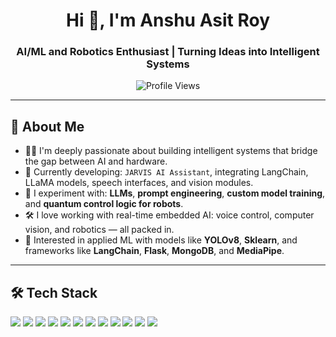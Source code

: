 <!-- GitHub README for Anshu Asit Roy -->

<h1 align="center">Hi 👋, I'm Anshu Asit Roy</h1>
<h3 align="center">AI/ML and Robotics Enthusiast | Turning Ideas into Intelligent Systems</h3>

<p align="center">
  <img src="https://komarev.com/ghpvc/?username=AnshuRoy25&label=Profile%20views&color=0e75b6&style=flat" alt="Profile Views" />
</p>

---

## 🧠 About Me

- 🧑‍💻 I'm deeply passionate about building intelligent systems that bridge the gap between AI and hardware.
- 🤖 Currently developing: `JARVIS AI Assistant`, integrating LangChain, LLaMA models, speech interfaces, and vision modules.
- 🧪 I experiment with: **LLMs**, **prompt engineering**, **custom model training**, and **quantum control logic for robots**.
- 🛠️ I love working with real-time embedded AI: voice control, computer vision, and robotics — all packed in.
- 🚀 Interested in applied ML with models like **YOLOv8**, **Sklearn**, and frameworks like **LangChain**, **Flask**, **MongoDB**, and **MediaPipe**.

---

## 🛠️ Tech Stack

<p align="left">
  <!-- Languages & Core -->
  <img src="https://img.shields.io/badge/Python-3670A0?style=for-the-badge&logo=python&logoColor=white"/>
  <img src="https://img.shields.io/badge/C++-00599C?style=for-the-badge&logo=c%2B%2B&logoColor=white"/>
  <img src="https://img.shields.io/badge/JavaScript-F7DF1E?style=for-the-badge&logo=javascript&logoColor=black"/>
  
  <!-- Web & Frameworks -->
  <img src="https://img.shields.io/badge/Flask-000000?style=for-the-badge&logo=flask&logoColor=white"/>
  <img src="https://img.shields.io/badge/MongoDB-4EA94B?style=for-the-badge&logo=mongodb&logoColor=white"/>
  
  <!-- AI/ML/LLM -->
  <img src="https://img.shields.io/badge/Scikit--Learn-F7931E?style=for-the-badge&logo=scikit-learn&logoColor=white"/>
  <img src="https://img.shields.io/badge/Pandas-150458?style=for-the-badge&logo=pandas&logoColor=white"/>
  <img src="https://img.shields.io/badge/YOLOv8-FF1493?style=for-the-badge&logo=YOLO&logoColor=white"/>
  <img src="https://img.shields.io/badge/MediaPipe-FF6F00?style=for-the-badge&logo=google&logoColor=white"/>
  <img src="https://img.shields.io/badge/LangChain-0052CC?style=for-the-badge&logo=chainlink&logoColor=white"/>
  <img src="https://img.shields.io/badge/LLaMA-6A5ACD?style=for-the-badge&logo=llama&logoColor=white"/>

  <!-- Audio AI -->
  <img src="https://img.shields.io/badge/SpeechRecognition-8A2BE2?style=for-the-badge&logo=audacity&logoColor=white"/>
  <img src="https://
